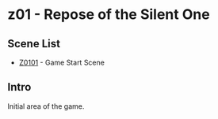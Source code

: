 # z01 - Repose of the Silent One

## Scene List

- [Z0101](z0101.md) - Game Start Scene

## Intro

Initial area of the game.
